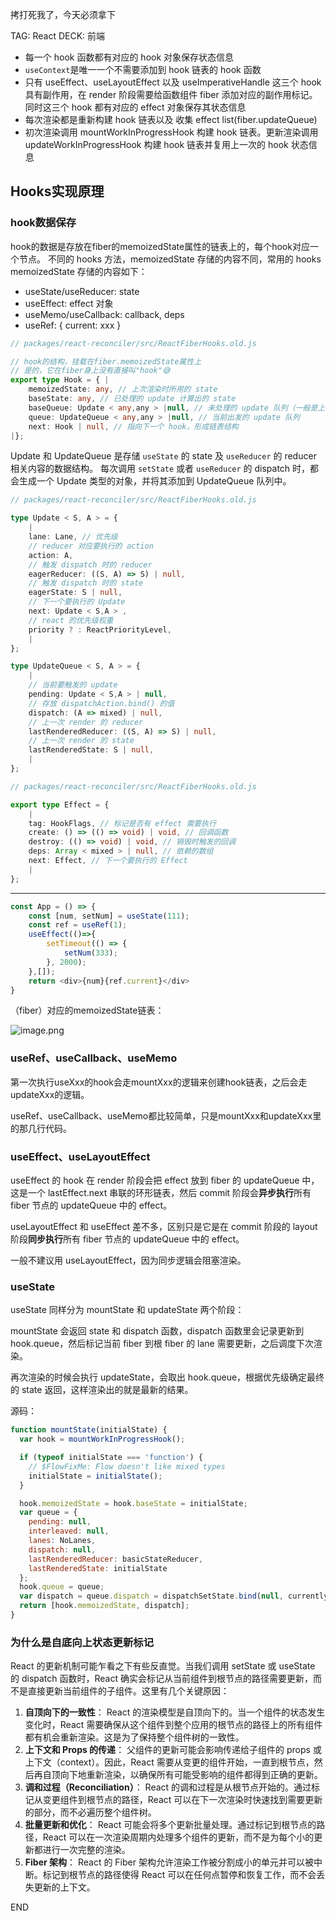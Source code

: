 拷打死我了，今天必须拿下

TAG: React
DECK: 前端

- 每一个 hook 函数都有对应的 hook 对象保存状态信息
- `useContext`是唯一一个不需要添加到 hook 链表的 hook 函数
- 只有 useEffect、useLayoutEffect 以及 useImperativeHandle 这三个 hook 具有副作用，在 render 阶段需要给函数组件 fiber 添加对应的副作用标记。同时这三个 hook 都有对应的 effect 对象保存其状态信息
- 每次渲染都是重新构建 hook 链表以及 收集 effect list(fiber.updateQueue)
- 初次渲染调用 mountWorkInProgressHook 构建 hook 链表。更新渲染调用 updateWorkInProgressHook 构建 hook 链表并复用上一次的 hook 状态信息

## Hooks实现原理

### hook数据保存

hook的数据是存放在fiber的memoizedState属性的链表上的，每个hook对应一个节点。
不同的 hooks 方法，memoizedState 存储的内容不同，常用的 hooks memoizedState 存储的内容如下：

- useState/useReducer: state
- useEffect: effect 对象
- useMemo/useCallback: callback, deps
- useRef: { current: xxx }

```ts
// packages/react-reconciler/src/ReactFiberHooks.old.js

// hook的结构，挂载在fiber.memoizedState属性上
// 是的，它在fiber身上没有直接叫"hook"😅
export type Hook = { | 
	memoizedState: any, // 上次渲染时所用的 state
    baseState: any, // 已处理的 update 计算出的 state
    baseQueue: Update < any,any > |null, // 未处理的 update 队列（一般是上一轮渲染未完成的 update）
    queue: UpdateQueue < any,any > |null, // 当前出发的 update 队列
    next: Hook | null, // 指向下一个 hook，形成链表结构
|};

```

Update 和 UpdateQueue 是存储 `useState` 的 state 及 `useReducer` 的 reducer 相关内容的数据结构。
每次调用 `setState` 或者 `useReducer` 的 dispatch 时，都会生成一个 Update 类型的对象，并将其添加到 UpdateQueue 队列中。

```ts
// packages/react-reconciler/src/ReactFiberHooks.old.js

type Update < S, A > = {
	|
	lane: Lane, // 优先级
	// reducer 对应要执行的 action
	action: A,
	// 触发 dispatch 时的 reducer
	eagerReducer: ((S, A) => S) | null,
	// 触发 dispatch 时的 state
	eagerState: S | null,
	// 下一个要执行的 Update
	next: Update < S,A > ,
	// react 的优先级权重
	priority ? : ReactPriorityLevel,
	|
};

type UpdateQueue < S, A > = {
	|
	// 当前要触发的 update
	pending: Update < S,A > | null,
	// 存放 dispatchAction.bind() 的值
	dispatch: (A => mixed) | null,
	// 上一次 render 的 reducer
	lastRenderedReducer: ((S, A) => S) | null,
	// 上一次 render 的 state
	lastRenderedState: S | null,
	|
};
```



```ts
// packages/react-reconciler/src/ReactFiberHooks.old.js

export type Effect = {
	|
	tag: HookFlags, // 标记是否有 effect 需要执行
	create: () => (() => void) | void, // 回调函数
	destroy: (() => void) | void, // 销毁时触发的回调
	deps: Array < mixed > | null, // 依赖的数组
	next: Effect, // 下一个要执行的 Effect
	|
};
```


---

```javascript
const App = () => {
	const [num, setNum] = useState(111);
	const ref = useRef(1);
	useEffect(()=>{
		setTimeout(() => {
			setNum(333);
		}, 2000);
	},[]);
	return <div>{num}{ref.current}</div>
}
```

（fiber）对应的memoizedState链表：

![image.png](https://tazdingo-images.oss-cn-hongkong.aliyuncs.com/tazdingo-images20240805222814.png)


### useRef、useCallback、useMemo

第一次执行useXxx的hook会走mountXxx的逻辑来创建hook链表，之后会走updateXxx的逻辑。

useRef、useCallback、useMemo都比较简单，只是mountXxx和updateXxx里的那几行代码。


### useEffect、useLayoutEffect

useEffect 的 hook 在 render 阶段会把 effect 放到 fiber 的 updateQueue 中，这是一个 lastEffect.next 串联的环形链表，然后 commit 阶段会**异步执行**所有 fiber 节点的 updateQueue 中的 effect。

useLayoutEffect 和 useEffect 差不多，区别只是它是在 commit 阶段的 layout 阶段**同步执行**所有 fiber 节点的 updateQueue 中的 effect。

一般不建议用 useLayoutEffect，因为同步逻辑会阻塞渲染。

### useState
useState 同样分为 mountState 和 updateState 两个阶段：

mountState 会返回 state 和 dispatch 函数，dispatch 函数里会记录更新到 hook.queue，然后标记当前 fiber 到根 fiber 的 lane 需要更新，之后调度下次渲染。

再次渲染的时候会执行 updateState，会取出 hook.queue，根据优先级确定最终的 state 返回，这样渲染出的就是最新的结果。

源码：
```javascript
function mountState(initialState) {
  var hook = mountWorkInProgressHook();

  if (typeof initialState === 'function') {
    // $FlowFixMe: Flow doesn't like mixed types
    initialState = initialState();
  }

  hook.memoizedState = hook.baseState = initialState;
  var queue = {
    pending: null,
    interleaved: null,
    lanes: NoLanes,
    dispatch: null,
    lastRenderedReducer: basicStateReducer,
    lastRenderedState: initialState
  };
  hook.queue = queue;
  var dispatch = queue.dispatch = dispatchSetState.bind(null, currentlyRenderingFiber$1, queue);
  return [hook.memoizedState, dispatch];
}
```

### 为什么是自底向上状态更新标记

React 的更新机制可能乍看之下有些反直觉。当我们调用 setState 或 useState 的 dispatch 函数时，React 确实会标记从当前组件到根节点的路径需要更新，而不是直接更新当前组件的子组件。这里有几个关键原因：

1. **自顶向下的一致性**： React 的渲染模型是自顶向下的。当一个组件的状态发生变化时，React 需要确保从这个组件到整个应用的根节点的路径上的所有组件都有机会重新渲染。这是为了保持整个组件树的一致性。
2. **上下文和 Props 的传递**： 父组件的更新可能会影响传递给子组件的 props 或上下文（context）。因此，React 需要从变更的组件开始，一直到根节点，然后再自顶向下地重新渲染，以确保所有可能受影响的组件都得到正确的更新。
3. **调和过程（Reconciliation）**： React 的调和过程是从根节点开始的。通过标记从变更组件到根节点的路径，React 可以在下一次渲染时快速找到需要更新的部分，而不必遍历整个组件树。
4. **批量更新和优化**： React 可能会将多个更新批量处理。通过标记到根节点的路径，React 可以在一次渲染周期内处理多个组件的更新，而不是为每个小的更新都进行一次完整的渲染。
5. **Fiber 架构**： React 的 Fiber 架构允许渲染工作被分割成小的单元并可以被中断。标记到根节点的路径使得 React 可以在任何点暂停和恢复工作，而不会丢失更新的上下文。




[^1]: [搞懂 useState 和 useEffect 的实现原理](https://juejin.cn/post/7203336895887114300?from=search-suggest)
[^2]:[彻底搞懂React-hook链表构建原理](https://www.cnblogs.com/xiatianweidao/p/16802574.html "发布于 2022-10-18 14:53")

END
<!--ID: 1723028240776-->



